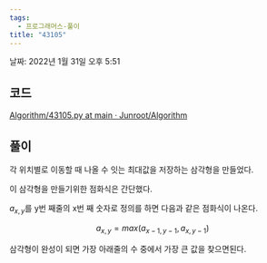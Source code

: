 ```yaml
---
tags:
  - 프로그래머스-풀이
title: "43105"
---
```


날짜: 2022년 1월 31일 오후 5:51

## 코드

[Algorithm/43105.py at main · Junroot/Algorithm](https://github.com/Junroot/Algorithm/blob/main/programmers/43105.py)

## 풀이

각 위치별로 이동할 때 나올 수 잇는 최대값을 저장하는 삼각형을 만들었다.

이 삼각형을 만들기위한 점화식은 간단했다. 

$a_{x,y}$를 y번 째줄의 x번 째 숫자로 정의를 하면 다음과 같은 점화식이 나온다.

$$
a_{x,y} = max(a_{x-1, y-1}, a_{x, y-1}) 
$$

삼각형이 완성이 되면 가장 아래줄의 수 중에서 가장 큰 값을 찾으면된다.
